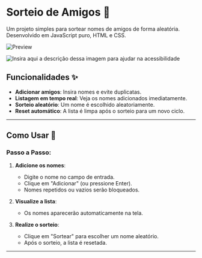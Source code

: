 # Sorteio de Amigos 🎲

Um projeto simples para sortear nomes de amigos de forma aleatória. Desenvolvido em JavaScript puro, HTML e CSS.

![Preview](https://img.shields.io/badge/Status-Concluído-green)

![Insira aqui a descrição dessa imagem para ajudar na acessibilidade](https://cdn1.gnarususercontent.com.br/1/6770300/bc228724-9d53-4aec-a3af-bbee79867580.png)  
## Funcionalidades ✨

- **Adicionar amigos**: Insira nomes e evite duplicatas.
- **Listagem em tempo real**: Veja os nomes adicionados imediatamente.
- **Sorteio aleatório**: Um nome é escolhido aleatoriamente.
- **Reset automático**: A lista é limpa após o sorteio para um novo ciclo.

---

## Como Usar 🚀

### Passo a Passo:

1. **Adicione os nomes**:

   - Digite o nome no campo de entrada.
   - Clique em "Adicionar" (ou pressione Enter).
   - Nomes repetidos ou vazios serão bloqueados.

2. **Visualize a lista**:

   - Os nomes aparecerão automaticamente na tela.

3. **Realize o sorteio**:
   - Clique em "Sortear" para escolher um nome aleatório.
   - Após o sorteio, a lista é resetada.

---

